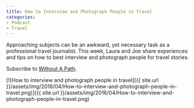 ```yaml
---
title: How to Interview and Photograph People in Travel
categories:
- Podcast
- Travel
---
```


Approaching subjects can be an awkward, yet necessary task as a professional travel journalist. This week, Laura and Joe share experiences and tips on how to best interview and photograph people for travel stories.

Subscribe to [Without A Path](https://itunes.apple.com/us/podcast/without-a-path/id1037475413?l=es&mt=2).<!-- more -->

[![How to interview and photograph people in travel]({{ site.url }}/assets/img/2016/04/How-to-interview-and-photograph-people-in-travel.png)]({{ site.url }}/assets/img/2016/04/How-to-interview-and-photograph-people-in-travel.png)
